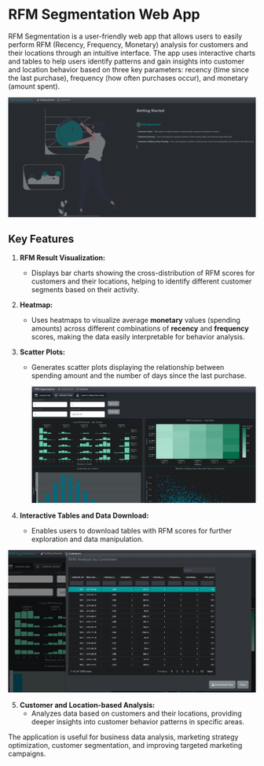 # RFM Segmentation Web App

RFM Segmentation is a user-friendly web app that allows users to easily perform RFM (Recency, Frequency, Monetary) analysis for customers and their locations through an intuitive interface. The app uses interactive charts and tables to help users identify patterns and gain insights into customer and location behavior based on three key parameters: recency (time since the last purchase), frequency (how often purchases occur), and monetary (amount spent).
     
   ![GettingStarted](https://github.com/machinely79/rfm_segmentation/blob/main/images/getting_started.png)


## Key Features

1. **RFM Result Visualization:**
   - Displays bar charts showing the cross-distribution of RFM scores for customers and their locations, helping to identify different customer segments based on their activity.

2. **Heatmap:**
   - Uses heatmaps to visualize average **monetary** values (spending amounts) across different combinations of **recency** and **frequency** scores, making the data easily interpretable for behavior analysis.

3. **Scatter Plots:**
   - Generates scatter plots displaying the relationship between spending amount and the number of days since the last purchase.




     ![RFMScoring](https://github.com/machinely79/rfm_segmentation/blob/main/images/customer_scoring.png)



3. **Interactive Tables and Data Download:**
   - Enables users to download tables with RFM scores for further exploration and data manipulation.




 ![GetScores](https://github.com/machinely79/rfm_segmentation/blob/main/images/get_data_scores.png)



5. **Customer and Location-based Analysis:**
   - Analyzes data based on customers and their locations, providing deeper insights into customer behavior patterns in specific areas.


The application is useful for business data analysis, marketing strategy optimization, customer segmentation, and improving targeted marketing campaigns.

